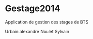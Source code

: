 Gestage2014
===========

Application de gestion des stages de BTS


Urbain alexandre
Noulet Sylvain
